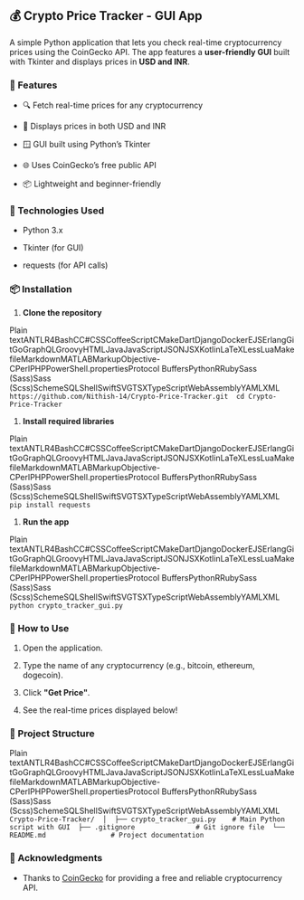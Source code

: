 💰 Crypto Price Tracker - GUI App
---------------------------------

A simple Python application that lets you check real-time cryptocurrency prices using the CoinGecko API. The app features a **user-friendly GUI** built with Tkinter and displays prices in **USD and INR**.

### 🚀 Features

*   🔍 Fetch real-time prices for any cryptocurrency
    
*   💸 Displays prices in both USD and INR
    
*   🪟 GUI built using Python’s Tkinter
    
*   🌐 Uses CoinGecko’s free public API
    
*   📦 Lightweight and beginner-friendly
    

### 🧠 Technologies Used

*   Python 3.x
    
*   Tkinter (for GUI)
    
*   requests (for API calls)
    

### 📦 Installation

1.  **Clone the repository**
    

Plain textANTLR4BashCC#CSSCoffeeScriptCMakeDartDjangoDockerEJSErlangGitGoGraphQLGroovyHTMLJavaJavaScriptJSONJSXKotlinLaTeXLessLuaMakefileMarkdownMATLABMarkupObjective-CPerlPHPPowerShell.propertiesProtocol BuffersPythonRRubySass (Sass)Sass (Scss)SchemeSQLShellSwiftSVGTSXTypeScriptWebAssemblyYAMLXML`   https://github.com/Nithish-14/Crypto-Price-Tracker.git  cd Crypto-Price-Tracker   `

1.  **Install required libraries**
    

Plain textANTLR4BashCC#CSSCoffeeScriptCMakeDartDjangoDockerEJSErlangGitGoGraphQLGroovyHTMLJavaJavaScriptJSONJSXKotlinLaTeXLessLuaMakefileMarkdownMATLABMarkupObjective-CPerlPHPPowerShell.propertiesProtocol BuffersPythonRRubySass (Sass)Sass (Scss)SchemeSQLShellSwiftSVGTSXTypeScriptWebAssemblyYAMLXML`   pip install requests   `

1.  **Run the app**
    

Plain textANTLR4BashCC#CSSCoffeeScriptCMakeDartDjangoDockerEJSErlangGitGoGraphQLGroovyHTMLJavaJavaScriptJSONJSXKotlinLaTeXLessLuaMakefileMarkdownMATLABMarkupObjective-CPerlPHPPowerShell.propertiesProtocol BuffersPythonRRubySass (Sass)Sass (Scss)SchemeSQLShellSwiftSVGTSXTypeScriptWebAssemblyYAMLXML`   python crypto_tracker_gui.py   `

### 📝 How to Use

1.  Open the application.
    
2.  Type the name of any cryptocurrency (e.g., bitcoin, ethereum, dogecoin).
    
3.  Click **"Get Price"**.
    
4.  See the real-time prices displayed below!
    

### 📁 Project Structure

Plain textANTLR4BashCC#CSSCoffeeScriptCMakeDartDjangoDockerEJSErlangGitGoGraphQLGroovyHTMLJavaJavaScriptJSONJSXKotlinLaTeXLessLuaMakefileMarkdownMATLABMarkupObjective-CPerlPHPPowerShell.propertiesProtocol BuffersPythonRRubySass (Sass)Sass (Scss)SchemeSQLShellSwiftSVGTSXTypeScriptWebAssemblyYAMLXML`   Crypto-Price-Tracker/  │  ├── crypto_tracker_gui.py    # Main Python script with GUI  ├── .gitignore               # Git ignore file  └── README.md                # Project documentation   `

### 🙌 Acknowledgments

*   Thanks to [CoinGecko](https://www.coingecko.com/) for providing a free and reliable cryptocurrency API.